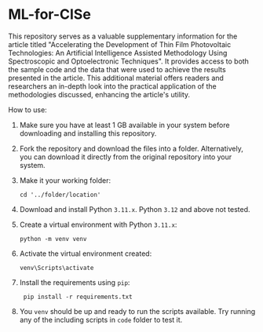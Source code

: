 # ML-for-CISe
This repository serves as a valuable supplementary information for the article titled "Accelerating the Development of Thin Film Photovoltaic Technologies: An Artificial Intelligence Assisted Methodology Using Spectroscopic and Optoelectronic Techniques". It provides access to both the sample code and the data that were used to achieve the results presented in the article. This additional material offers readers and researchers an in-depth look into the practical application of the methodologies discussed, enhancing the article's utility.

How to use:
1. Make sure you have at least 1 GB available in your system before downloading and installing this repository.

2. Fork the repository and download the files into a folder. Alternatively, you can download it directly from the original repository into your system.

3. Make it your working folder:
   
       cd '../folder/location'

4. Download and install Python ``3.11.x``. Python ``3.12`` and above not tested.

5. Create a virtual environment with Python ``3.11.x``:
   
       python -m venv venv
   
6. Activate the virtual environment created:
   
       venv\Scripts\activate
   
7. Install the requirements using ``pip``:

        pip install -r requirements.txt

8. You ``venv`` should be up and ready to run the scripts available. Try running any of the including scripts in ``code`` folder to test it.
